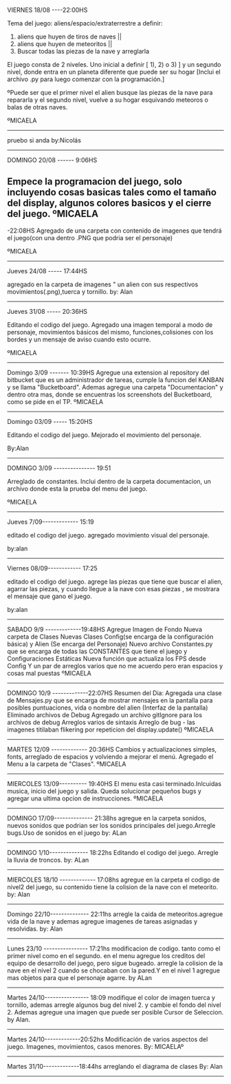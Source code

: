 ﻿VIERNES 18/08 ----22:00HS

Tema del juego: aliens/espacio/extraterrestre
a definir:
1) aliens que huyen de tiros de naves || 
2) aliens que huyen de meteoritos ||                  
3) Buscar todas las piezas de la nave y arreglarla


El juego consta de 2 niveles. Uno inicial a definir [ 1), 2) o 3) ] y un segundo nivel, donde entra en un planeta diferente que puede ser su hogar
[Inclui el archivo .py para luego comenzar con la programación.]

ºPuede ser que el primer nivel el alien busque las piezas de la nave para repararla y el segundo nivel, vuelve a su hogar esquivando meteoros o balas de otras naves.

ºMICAELA

**********************************************************

pruebo si anda
by:Nicolás
**********************************************************

DOMINGO 20/08 ------ 9:06HS

Empece la programacion del juego, solo incluyendo cosas basicas tales como el tamaño del display, algunos colores basicos y el cierre del juego.
ºMICAELA
-
-22:08HS
Agregado de una carpeta con contenido de imagenes que tendrá el juego(con una dentro .PNG que podria ser el personaje)

ºMICAELA
 
***********************************************************

Jueves 24/08 ----- 17:44HS

agregado en la carpeta de imagenes " un alien con sus respectivos movimientos(.png),tuerca y tornillo.
by: Alan
**********************************************************

Jueves 31/08 ----- 20:36HS

Editando el codigo del juego. Agregado una imagen temporal a modo de personaje, movimientos básicos del mismo, funciones,colisiones con los bordes y un mensaje de aviso cuando esto ocurre.

ºMICAELA

***********************************************************

Domingo 3/09 ------- 10:39HS
Agregue una extension al repository del bitbucket que es un administrador de tareas, cumple la funcion del KANBAN y se llama "Bucketboard". Ademas agregue una carpeta "Documentacion" y dentro otra mas, donde se encuentras los screenshots del Bucketboard, como se pide en el TP.
ºMICAELA

*********************************************************

Domingo 03/09 ----- 15:20HS

Editando el codigo del juego. Mejorado el movimiento del personaje.

By:Alan

************************************************

DOMINGO 3/09 --------------- 19:51

Arreglado de constantes. Inclui dentro de la carpeta documentacion, un archivo donde esta la prueba del menu del juego.

ºMICAELA
***********************************************

Jueves 7/09------------- 15:19

editado el codigo del juego. agregado movimiento visual del personaje.

by:alan

******************************
Viernes 08/09------------ 17:25

editado el codigo del juego. agrege las piezas que tiene que buscar el alien, agarrar las piezas, y cuando llegue a la nave con esas piezas , se mostrara el mensaje que gano el juego. 

by:alan
***************************
SABADO 9/9 -------------19:48HS
Agregue Imagen de Fondo
Nueva carpeta de Clases
Nuevas Clases Config(se encarga de la configuración básica) y Alien (Se encarga del Personaje)
Nuevo archivo Constantes.py que se encarga de todas las CONSTANTES que tiene el juego y Configuraciones Estáticas
Nueva función que actualiza los FPS desde Config
Y un par de arreglos varios que no me acuerdo pero eran espacios y cosas mal puestas
ºMICAELA
************************************
DOMINGO 10/9 -------------22:07HS
Resumen del Dia:
Agregada una clase de Mensajes.py que se encarga de mostrar mensajes en la pantalla para posibles puntuaciones, vida o nombre del alien (Interfaz de la pantalla)
Eliminado archivos de Debug
Agregado un archivo gitIgnore para los archivos de debug
Arreglos varios de sintaxis
Arreglo de bug - las imagenes titilaban flikering por repeticion del display.update()
ºMICAELA
************************************
MARTES 12/09 ------------- 20:36HS
Cambios y actualizaciones simples, fonts, arreglado de espacios y volviendo a mejorar el menú. Agregado el Menu a la carpeta de "Clases".
ºMICAELA
**************************************
MIERCOLES 13/09---------- 19:40HS
El menu esta casi terminado.Inlcuidas musica, inicio del juego y salida. Queda solucionar pequeños bugs y agregar una ultima opcion de instrucciones.
ºMICAELA
***************************************************
DOMINGO 17/09-------------- 21:38hs
agregue en la carpeta sonidos, nuevos sonidos que podrian ser los sonidos principales del juego.Arregle bugs.Uso de sonidos en el juego
by: ALan
**************************************************
DOMINGO 1/10-------------- 18:22hs
Editando el codigo del juego. Arregle la lluvia de troncos.
by: ALan
**************************************************
MIERCOLES 18/10 ------------- 17:08hs
agregue en la carpeta el codigo de nivel2 del juego, su contenido tiene la colision de la nave con el meteorito.
by: Alan
**************************************************
Domingo 22/10-------------- 22:11hs
arregle la caida de meteoritos.agregue vida de la nave y ademas agregue imagenes de tareas asignadas y resolvidas.
by: Alan 
************************************
Lunes 23/10 ---------------- 17:21hs
modificacion de codigo. tanto como el primer nivel como en el segundo. en el menu agregue los creditos del equipo de desarrollo del juego, pero sigue bugeado. arregle la colision de la nave en el nivel 2 cuando se chocaban con la pared.Y en el nivel 1 agregue mas objetos para que el personaje agarre.
by ALan
*****************************************************
Martes 24/10---------------- 18:09
modifique el color de imagen tuerca y tornillo, ademas arregle algunos bug del nivel 2. y cambie el fondo del nivel 2. Ademas agregue una imagen que puede ser posible Cursor de Seleccion.
by Alan.
*****************************************************
Martes 24/10-------------20:52hs
Modificación de varios aspectos del juego. Imagenes, movimientos, casos menores.
By: MICAELAº
******************************************************
Martes 31/10-------------18:44hs
arreglando el diagrama de clases
By: Alan
******************************************************